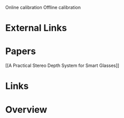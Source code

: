 
Online calibration
Offline calibration

# External Links


# Papers

[[A Practical Stereo Depth System for Smart Glasses]]


# Links


# Overview

